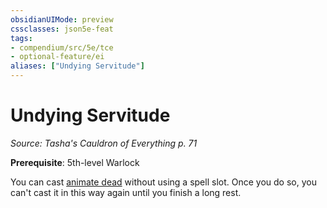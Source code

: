 ```yaml
---
obsidianUIMode: preview
cssclasses: json5e-feat
tags:
- compendium/src/5e/tce
- optional-feature/ei
aliases: ["Undying Servitude"]
---
```

# Undying Servitude
*Source: Tasha's Cauldron of Everything p. 71*  

**Prerequisite**: 5th-level Warlock

You can cast [animate dead](../spells/animate-dead.md#) without using a spell slot. Once you do so, you can't cast it in this way again until you finish a long rest.